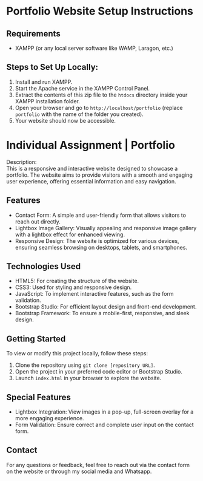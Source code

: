 # Portfolio Website Setup Instructions

## Requirements
- XAMPP (or any local server software like WAMP, Laragon, etc.)

## Steps to Set Up Locally:
1. Install and run XAMPP.
2. Start the Apache service in the XAMPP Control Panel.
3. Extract the contents of this zip file to the `htdocs` directory inside your XAMPP installation folder.
4. Open your browser and go to `http://localhost/portfolio` (replace `portfolio` with the name of the folder you created).
5. Your website should now be accessible.

# Individual Assignment | Portfolio

Description:  
This is a responsive and interactive website designed to showcase a portfolio. The website aims to provide visitors with a smooth and engaging user experience, offering essential information and easy navigation.

## Features
- Contact Form: A simple and user-friendly form that allows visitors to reach out directly.
- Lightbox Image Gallery: Visually appealing and responsive image gallery with a lightbox effect for enhanced viewing.
- Responsive Design: The website is optimized for various devices, ensuring seamless browsing on desktops, tablets, and smartphones.

## Technologies Used
- HTML5: For creating the structure of the website.
- CSS3: Used for styling and responsive design.
- JavaScript: To implement interactive features, such as the form validation.
- Bootstrap Studio: For efficient layout design and front-end development.
- Bootstrap Framework: To ensure a mobile-first, responsive, and sleek design.

## Getting Started
To view or modify this project locally, follow these steps:
1. Clone the repository using `git clone [repository URL]`.
2. Open the project in your preferred code editor or Bootstrap Studio.
3. Launch `index.html` in your browser to explore the website.

## Special Features
- Lightbox Integration: View images in a pop-up, full-screen overlay for a more engaging experience.
- Form Validation: Ensure correct and complete user input on the contact form.

## Contact
For any questions or feedback, feel free to reach out via the contact form on the website or through my social media and Whatsapp.
